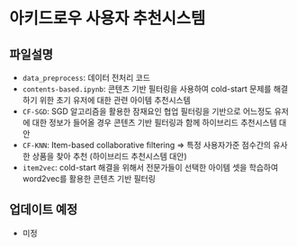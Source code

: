 # 아키드로우 사용자 추천시스템

## 파일설명
  - `data_preprocess`: 데이터 전처리 코드
  - `contents-based.ipynb`: 콘텐츠 기반 필터링을 사용하여 cold-start 문제를 해결하기 위한 초기 유저에 대한 관련 아이템 추천시스템
  - `CF-SGD`: SGD 알고리즘을 활용한 잠재요인 협업 필터링을 기반으로 어느정도 유저에 대한 정보가 들어올 경우 콘텐츠 기반 필터링과 함께 하이브리드 추천시스템 대안
  - `CF-KNN`: Item-based collaborative filtering ⇒ 특정 사용자가준 점수간의 유사한 상품을 찾아 추천 (하이브리드 추천시스템 대안)
  - `item2vec`: cold-start 해결을 위해서 전문가들이 선택한 아이템 셋을 학습하여 word2vec를 활용한 콘텐츠 기반 필터링

## 업데이트 예정
  - 미정
